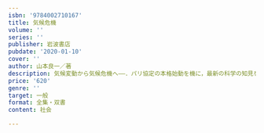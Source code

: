 ```yaml
---
isbn: '9784002710167'
title: 気候危機
volume: ''
series: ''
publisher: 岩波書店
pubdate: '2020-01-10'
cover: ''
author: 山本良一／著
description: 気候変動から気候危機へ――．パリ協定の本格始動を機に，最新の科学の知見を踏まえ，今何をすべきかを説く．
price: '620'
genre: ''
target: 一般
format: 全集・双書
content: 社会

---
```

